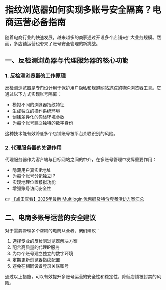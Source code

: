 # 指纹浏览器如何实现多账号安全隔离？电商运营必备指南

随着电商行业的快速发展，越来越多的商家通过开设多个店铺来扩大业务规模。然而，多店铺运营也带来了账号安全管理的新挑战。

## 一、反检测浏览器与代理服务器的核心功能

### 1. 反检测浏览器的工作原理
反检测浏览器是专门设计用于保护用户隐私和规避网站追踪的特殊浏览器工具。它通过以下方式实现账号隔离：
- 模拟不同的浏览器指纹特征
- 生成独立的操作系统环境
- 创建差异化的网络环境参数
- 为每个账号建立独特的数字身份

这种技术能有效降低多个店铺账号被平台关联识别的风险。

### 2. 代理服务器的关键作用
代理服务器作为客户端与目标网站之间的中介，在多账号管理中发挥重要作用：
- 隐藏用户真实IP地址
- 为每个账号分配独立IP
- 实现地理位置模拟功能
- 增强账号访问安全性

👉 [【点击查看】2025年最新 Multilogin 优惠码及特价套餐活动方案汇总](https://bit.ly/multIlogin)

## 二、电商多账号运营的安全建议
对于需要管理多个店铺的电商从业者，我们建议：
1. 选择专业的反检测浏览器解决方案
2. 配合高质量的代理IP服务
3. 为每个账号建立独立的数字环境
4. 定期更新浏览器指纹配置
5. 避免在相同设备登录关联账号

通过以上措施，可以有效提升多账号运营的安全性和稳定性，降低店铺被封禁的风险。